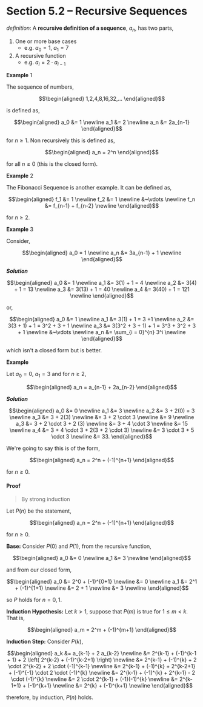 # Section 5.2 &ndash; Recursive Sequences

_definition_: A __recursive definition of a sequence__, $a_n$, has two parts,

1. One or more base cases
    * e.g. $a_0=1$, $a_1=7$
2. A recursive function
    * e.g. $a_i = 2 \cdot a_{i-1}$

**Example** 1

The sequence of numbers,

$$\begin{aligned}
    1,2,4,8,16,32,...
\end{aligned}$$

is defined as,

$$\begin{aligned}
    a_0 &= 1 \newline
    a_1 &= 2 \newline
    a_n &= 2a_{n-1}
\end{aligned}$$

for $n \ge 1$. Non recursively this is defined as,

$$\begin{aligned}
    a_n = 2^n
\end{aligned}$$

for all $n \ge 0$ (this is the closed form).

**Example** 2

The Fibonacci Sequence is another example. It can be defined as,

$$\begin{aligned}
    f_1 &= 1 \newline
    f_2 &= 1 \newline
    &~\vdots \newline
    f_n &= f_{n-1} + f_{n-2} \newline
\end{aligned}$$

for $n \ge 2$.

**Example** 3

Consider,

$$\begin{aligned}
    a_0 = 1 \newline
    a_n &= 3a_{n-1} + 1 \newline
\end{aligned}$$

**_Solution_**

$$\begin{aligned}
    a_0 &= 1 \newline
    a_1 &= 3(1) + 1 = 4 \newline
    a_2 &= 3(4) + 1 = 13 \newline
    a_3 &= 3(13) + 1 = 40 \newline
    a_4 &= 3(40) + 1 = 121 \newline
\end{aligned}$$

or,

$$\begin{aligned}
    a_0 &= 1 \newline
    a_1 &= 3(1) + 1 = 3 +1 \newline
    a_2 &= 3(3 + 1) + 1 = 3^2 + 3 + 1 \newline
    a_3 &= 3(3^2 + 3 + 1) + 1 = 3^3 + 3^2 + 3 + 1 \newline
    &~\vdots \newline
    a_n &= \sum_{i = 0}^{n} 3^i \newline
\end{aligned}$$

which isn't a closed form but is better.

**Example**

Let $a_0 = 0$, $a_1 = 3$ and for $n \ge 2$,

$$\begin{aligned}
    a_n = a_{n-1} + 2a_{n-2}
\end{aligned}$$

**_Solution_**

$$\begin{aligned}
    a_0 &= 0 \newline
    a_1 &= 3 \newline
    a_2 &= 3 + 2(0) = 3 \newline
    a_3 &= 3 + 2(3) \newline
    &= 3 + 2 \cdot 3 \newline
    &= 9 \newline
    a_3 &= 3 + 2 \cdot 3 + 2 (3) \newline
    &= 3 + 4 \cdot 3 \newline
    &= 15 \newline
    a_4 &= 3 + 4 \cdot 3 + 2(3 + 2 \cdot 3) \newline
    &= 3 \cdot 3 + 5 \cdot 3 \newline
    &= 33.
\end{aligned}$$

We're going to say this is of the form,

$$\begin{aligned}
    a_n = 2^n + (-1)^{n+1}
\end{aligned}$$

for $n \ge 0$.

#### Proof

> By strong induction

Let $P(n)$ be the statement,

$$\begin{aligned}
    a_n = 2^n + (-1)^{n+1}
\end{aligned}$$

for $n \ge 0$.

__Base:__ Consider $P(0)$ and $P(1)$, from the recursive function,

$$\begin{aligned}
    a_0 &= 0 \newline
    a_1 &= 3 \newline
\end{aligned}$$

and from our closed form,

$$\begin{aligned}
    a_0 &= 2^0 + (-1)^{0+1} \newline
    &= 0 \newline
    a_1 &= 2^1 + (-1)^{1+1} \newline
    &= 2 + 1 \newline
    &= 3 \newline
\end{aligned}$$

so $P$ holds for $n = 0,1$.

__Induction Hypothesis:__ Let $k \gt 1$, suppose that $P(m)$ is true for $1 \le m \lt k$. That is,

$$\begin{aligned}
    a_m = 2^m + (-1)^{m+1}
\end{aligned}$$

__Induction Step:__ Consider $P(k)$,

$$\begin{aligned}
    a_k &= a_{k-1} + 2 a_{k-2} \newline
    &= 2^{k-1} + (-1)^{k-1 + 1} + 2 \left( 2^{k-2} + (-1)^{k-2+1} \right) \newline
    &= 2^{k-1} + (-1)^{k} + 2 \cdot 2^{k-2} + 2 \cdot (-1)^{k-1} \newline
    &= 2^{k-1} + (-1)^{k} + 2^{k-2+1} + (-1)^{-1} \cdot 2 \cdot (-1)^{k} \newline
    &= 2^{k-1} + (-1)^{k} + 2^{k-1} - 2 \cdot (-1)^{k} \newline
    &= 2 \cdot 2^{k-1} + (-1)(-1)^{k} \newline
    &= 2^{k-1+1} + (-1)^{k+1} \newline
    &= 2^{k} + (-1)^{k+1} \newline
\end{aligned}$$

therefore, by induction, $P(n)$ holds.

